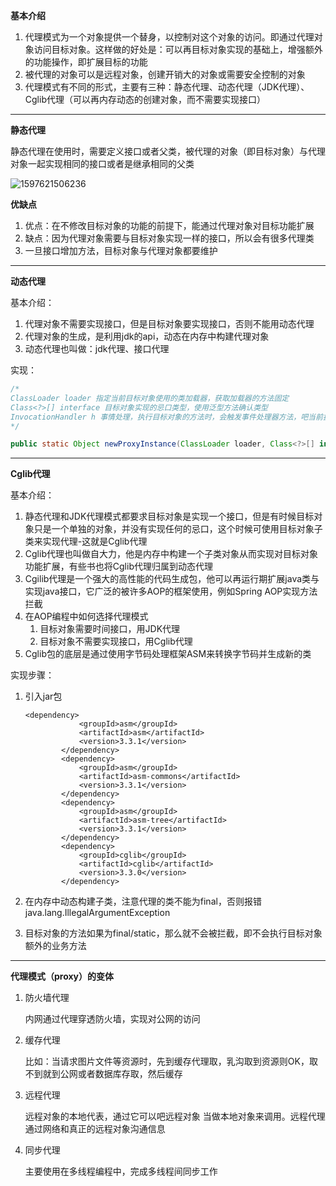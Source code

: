 **基本介绍**

1. 代理模式为一个对象提供一个替身，以控制对这个对象的访问。即通过代理对象访问目标对象。这样做的好处是：可以再目标对象实现的基础上，增强额外的功能操作，即扩展目标的功能
2. 被代理的对象可以是远程对象，创建开销大的对象或需要安全控制的对象
3. 代理模式有不同的形式，主要有三种：静态代理、动态代理（JDK代理）、Cglib代理（可以再内存动态的创建对象，而不需要实现接口）

---

**静态代理**

静态代理在使用时，需要定义接口或者父类，被代理的对象（即目标对象）与代理对象一起实现相同的接口或者是继承相同的父类

![1597621506236](C:\Users\hl2333\AppData\Roaming\Typora\typora-user-images\1597621506236.png)

**优缺点**

1. 优点：在不修改目标对象的功能的前提下，能通过代理对象对目标功能扩展
2. 缺点：因为代理对象需要与目标对象实现一样的接口，所以会有很多代理类
3. 一旦接口增加方法，目标对象与代理对象都要维护

---

**动态代理**

基本介绍：

1. 代理对象不需要实现接口，但是目标对象要实现接口，否则不能用动态代理
2. 代理对象的生成，是利用jdk的api，动态在内存中构建代理对象
3. 动态代理也叫做：jdk代理、接口代理

实现：

```java
/*
ClassLoader loader 指定当前目标对象使用的类加载器，获取加载器的方法固定
Class<?>[] interface 目标对象实现的忌口类型，使用泛型方法确认类型
InvocationHandler h 事情处理，执行目标对象的方法时，会触发事件处理器方法，吧当前执行的目标对象方法作为参数作为参数传入
*/

public static Object newProxyInstance(ClassLoader loader, Class<?>[] interface, InvocationHandler h)

```

---

**Cglib代理**

基本介绍：

1. 静态代理和JDK代理模式都要求目标对象是实现一个接口，但是有时候目标对象只是一个单独的对象，并没有实现任何的忌口，这个时候可使用目标对象子类来实现代理-这就是Cglib代理
2. Cglib代理也叫做自大力，他是内存中构建一个子类对象从而实现对目标对象功能扩展，有些书也将Cglib代理归属到动态代理
3. Cgilib代理是一个强大的高性能的代码生成包，他可以再运行期扩展java类与实现java接口，它广泛的被许多AOP的框架使用，例如Spring AOP实现方法拦截
4. 在AOP编程中如何选择代理模式
   1. 目标对象需要时间接口，用JDK代理
   2. 目标对象不需要实现接口，用Cglib代理
5. Cglib包的底层是通过使用字节码处理框架ASM来转换字节码并生成新的类

实现步骤：

1. 引入jar包

   ```
   <dependency>
               <groupId>asm</groupId>
               <artifactId>asm</artifactId>
               <version>3.3.1</version>
           </dependency>
           <dependency>
               <groupId>asm</groupId>
               <artifactId>asm-commons</artifactId>
               <version>3.3.1</version>
           </dependency>
           <dependency>
               <groupId>asm</groupId>
               <artifactId>asm-tree</artifactId>
               <version>3.3.1</version>
           </dependency>
           <dependency>
               <groupId>cglib</groupId>
               <artifactId>cglib</artifactId>
               <version>3.3.0</version>
           </dependency>
   
   ```

2. 在内存中动态构建子类，注意代理的类不能为final，否则报错java.lang.IllegalArgumentException

3. 目标对象的方法如果为final/static，那么就不会被拦截，即不会执行目标对象额外的业务方法

---

**代理模式（proxy）的变体**

1. 防火墙代理

   内网通过代理穿透防火墙，实现对公网的访问

2. 缓存代理

   比如：当请求图片文件等资源时，先到缓存代理取，乳沟取到资源则OK，取不到就到公网或者数据库存取，然后缓存

3. 远程代理

   远程对象的本地代表，通过它可以吧远程对象 当做本地对象来调用。远程代理通过网络和真正的远程对象沟通信息

4. 同步代理

   主要使用在多线程编程中，完成多线程间同步工作
















































